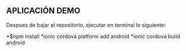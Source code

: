 ## APLICACIÓN DEMO

Despues de bajar el repositorio, ejecutar en terminal lo siguiente:

*$npm install
*ionic cordova platform add android
*ionic cordova build android
